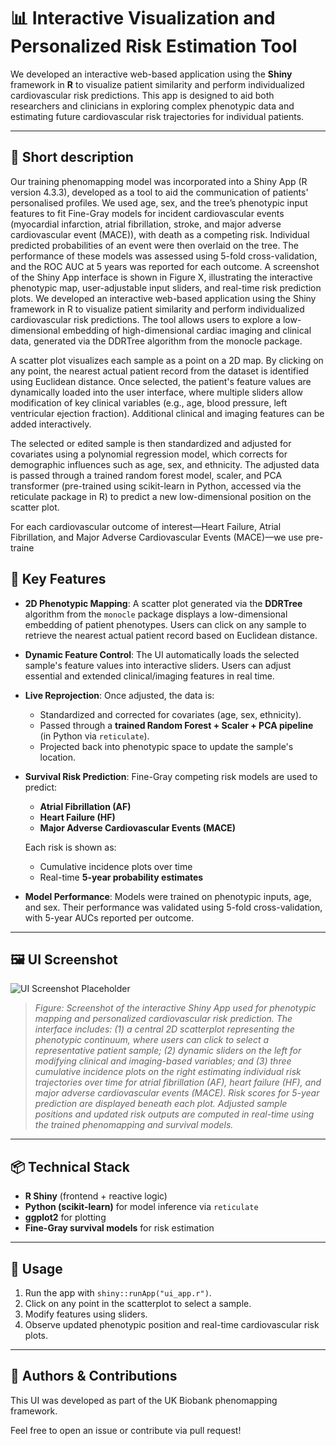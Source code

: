 # 📊 Interactive Visualization and Personalized Risk Estimation Tool

We developed an interactive web-based application using the **Shiny** framework in **R** to visualize patient similarity and perform individualized cardiovascular risk predictions. This app is designed to aid both researchers and clinicians in exploring complex phenotypic data and estimating future cardiovascular risk trajectories for individual patients.

---
## 🧠 Short description

Our training phenomapping model was incorporated into a Shiny App (R version 4.3.3), developed as a tool to aid the communication of patients' personalised profiles. We used age, sex, and the tree’s phenotypic input features to fit Fine-Gray models for incident cardiovascular events (myocardial infarction, atrial fibrillation, stroke, and major adverse cardiovascular event (MACE)), with death as a competing risk. Individual predicted probabilities of an event were then overlaid on the tree. The performance of these models was assessed using 5-fold cross-validation, and the ROC AUC at 5 years was reported for each outcome.
A screenshot of the Shiny App interface is shown in Figure X, illustrating the interactive phenotypic map, user-adjustable input sliders, and real-time risk prediction plots.
We developed an interactive web-based application using the Shiny framework in R to visualize patient similarity and perform individualized cardiovascular risk predictions. The tool allows users to explore a low-dimensional embedding of high-dimensional cardiac imaging and clinical data, generated via the DDRTree algorithm from the monocle package.

A scatter plot visualizes each sample as a point on a 2D map. By clicking on any point, the nearest actual patient record from the dataset is identified using Euclidean distance. Once selected, the patient's feature values are dynamically loaded into the user interface, where multiple sliders allow modification of key clinical variables (e.g., age, blood pressure, left ventricular ejection fraction). Additional clinical and imaging features can be added interactively.

The selected or edited sample is then standardized and adjusted for covariates using a polynomial regression model, which corrects for demographic influences such as age, sex, and ethnicity. The adjusted data is passed through a trained random forest model, scaler, and PCA transformer (pre-trained using scikit-learn in Python, accessed via the reticulate package in R) to predict a new low-dimensional position on the scatter plot.

For each cardiovascular outcome of interest—Heart Failure, Atrial Fibrillation, and Major Adverse Cardiovascular Events (MACE)—we use pre-traine
## 🧠 Key Features

- **2D Phenotypic Mapping**: A scatter plot generated via the **DDRTree** algorithm from the `monocle` package displays a low-dimensional embedding of patient phenotypes. Users can click on any sample to retrieve the nearest actual patient record based on Euclidean distance.

- **Dynamic Feature Control**: The UI automatically loads the selected sample's feature values into interactive sliders. Users can adjust essential and extended clinical/imaging features in real time.

- **Live Reprojection**: Once adjusted, the data is:
  - Standardized and corrected for covariates (age, sex, ethnicity).
  - Passed through a **trained Random Forest + Scaler + PCA pipeline** (in Python via `reticulate`).
  - Projected back into phenotypic space to update the sample's location.

- **Survival Risk Prediction**: Fine-Gray competing risk models are used to predict:
  - **Atrial Fibrillation (AF)**
  - **Heart Failure (HF)**
  - **Major Adverse Cardiovascular Events (MACE)**


  Each risk is shown as:
  - Cumulative incidence plots over time
  - Real-time **5-year probability estimates**

- **Model Performance**: Models were trained on phenotypic inputs, age, and sex. Their performance was validated using 5-fold cross-validation, with 5-year AUCs reported per outcome.

---

## 🖼️ UI Screenshot 
![UI Screenshot Placeholder](models/Figure8.bmp)

> *Figure: Screenshot of the interactive Shiny App used for phenotypic mapping and personalized cardiovascular risk prediction. The interface includes: (1) a central 2D scatterplot representing the phenotypic continuum, where users can click to select a representative patient sample; (2) dynamic sliders on the left for modifying clinical and imaging-based variables; and (3) three cumulative incidence plots on the right estimating individual risk trajectories over time for atrial fibrillation (AF), heart failure (HF), and major adverse cardiovascular events (MACE). Risk scores for 5-year prediction are displayed beneath each plot. Adjusted sample positions and updated risk outputs are computed in real-time using the trained phenomapping and survival models.*

---

## 📦 Technical Stack

- **R Shiny** (frontend + reactive logic)
- **Python (scikit-learn)** for model inference via `reticulate`
- **ggplot2** for plotting
- **Fine-Gray survival models** for risk estimation

---

## 💬 Usage

1. Run the app with `shiny::runApp("ui_app.r")`.
2. Click on any point in the scatterplot to select a sample.
3. Modify features using sliders.
4. Observe updated phenotypic position and real-time cardiovascular risk plots.

---

## 🧪 Authors & Contributions
This UI was developed as part of the UK Biobank phenomapping framework.

Feel free to open an issue or contribute via pull request!
